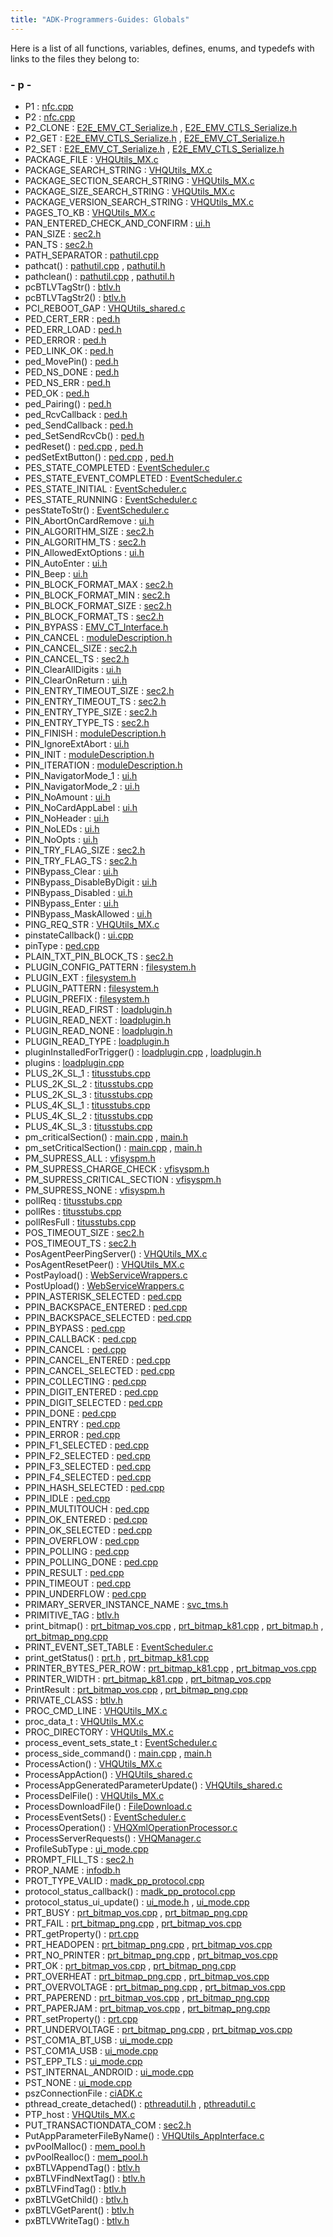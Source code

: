 ```yaml
---
title: "ADK-Programmers-Guides: Globals"
---
```


Here is a list of all functions, variables, defines, enums, and typedefs with links to the files they belong to:

### - p -

- P1 : <a href="nfc_8cpp.md#a6c2a9f7efd46f0160f3037869924d6ce">nfc.cpp</a>
- P2 : <a href="nfc_8cpp.md#ae00a52dba55d31948c377fa85d385b87">nfc.cpp</a>
- P2_CLONE : <a href="group___a_d_k___t_r_a_n_s_p_o_r_t___t_a_g_s.md#ga3171d7e1bf6ef77813a8fd2ac595961b">E2E_EMV_CT_Serialize.h</a> , <a href="group___a_d_k___t_r_a_n_s_p_o_r_t___t_a_g_s.md#ga3171d7e1bf6ef77813a8fd2ac595961b">E2E_EMV_CTLS_Serialize.h</a>
- P2_GET : <a href="group___a_d_k___t_r_a_n_s_p_o_r_t___t_a_g_s.md#ga2a2911f7e67d626c4c5f4ec1bd69dff6">E2E_EMV_CTLS_Serialize.h</a> , <a href="group___a_d_k___t_r_a_n_s_p_o_r_t___t_a_g_s.md#ga2a2911f7e67d626c4c5f4ec1bd69dff6">E2E_EMV_CT_Serialize.h</a>
- P2_SET : <a href="group___a_d_k___t_r_a_n_s_p_o_r_t___t_a_g_s.md#gaf0ba91f2a3df6af70463601679417fd4">E2E_EMV_CT_Serialize.h</a> , <a href="group___a_d_k___t_r_a_n_s_p_o_r_t___t_a_g_s.md#gaf0ba91f2a3df6af70463601679417fd4">E2E_EMV_CTLS_Serialize.h</a>
- PACKAGE_FILE : <a href="_v_h_q_utils___m_x_8c.md#a08a0761418d5be66e58333e88603de36">VHQUtils_MX.c</a>
- PACKAGE_SEARCH_STRING : <a href="_v_h_q_utils___m_x_8c.md#ab53f9d7066359a8c9bbdab7cd2443196">VHQUtils_MX.c</a>
- PACKAGE_SECTION_SEARCH_STRING : <a href="_v_h_q_utils___m_x_8c.md#a3b9b0bcd6c80165d5aaa9b740c1d51e3">VHQUtils_MX.c</a>
- PACKAGE_SIZE_SEARCH_STRING : <a href="_v_h_q_utils___m_x_8c.md#adbaa254b8457e8d6c3393f32872aec28">VHQUtils_MX.c</a>
- PACKAGE_VERSION_SEARCH_STRING : <a href="_v_h_q_utils___m_x_8c.md#ac59b0fc334be57b39b8ef0f4f3b460a5">VHQUtils_MX.c</a>
- PAGES_TO_KB : <a href="_v_h_q_utils___m_x_8c.md#a5cf1e2356a2064e2bf44937d94644eff">VHQUtils_MX.c</a>
- PAN_ENTERED_CHECK_AND_CONFIRM : <a href="ui_8h.md#ac58a59fe7cf09a094b60c02f551622c8">ui.h</a>
- PAN_SIZE : <a href="sec2_8h.md#aceeb2a7f2c289494dc2338db7f3ff895">sec2.h</a>
- PAN_TS : <a href="sec2_8h.md#a66e07a91c4208e036cf8f46d734646b8">sec2.h</a>
- PATH_SEPARATOR : <a href="pathutil_8cpp.md#a256a5721249aa3309437212cc21a9fe4">pathutil.cpp</a>
- pathcat() : <a href="pathutil_8cpp.md#a5dd4ecc523c12d8cf7421fe1f5a1e395">pathutil.cpp</a> , <a href="pathutil_8h.md#a01bbf38e5df83444a0b653a5424d1471">pathutil.h</a>
- pathclean() : <a href="pathutil_8cpp.md#a347cd6565ce1d822a333b272312c72eb">pathutil.cpp</a> , <a href="pathutil_8h.md#aa01a783fcf5ab8dfb3371ddf1937b1d8">pathutil.h</a>
- pcBTLVTagStr() : <a href="btlv_8h.md#a1b418cf187e4f149ea7caeeae687eca5">btlv.h</a>
- pcBTLVTagStr2() : <a href="btlv_8h.md#a898c1c73324c3f1b98dadc47e1d3d8ca">btlv.h</a>
- PCI_REBOOT_GAP : <a href="_v_h_q_utils__shared_8c.md#a807cde75ba7dae30ab6d0ebe83b1519e">VHQUtils_shared.c</a>
- PED_CERT_ERR : <a href="group___p_e_d___s_t_a_t_u_s___c_o_d_e_s.md#gadc787271097273d39c4fb060749b1fab">ped.h</a>
- PED_ERR_LOAD : <a href="group___p_e_d___r_e_t_u_r_n___c_o_d_e_s.md#ga32914a81dec6b55185b81e4bf63d97be">ped.h</a>
- PED_ERROR : <a href="group___p_e_d___r_e_t_u_r_n___c_o_d_e_s.md#ga07ea4d4fee5bde6444f6b3d28bbc59b5">ped.h</a>
- PED_LINK_OK : <a href="group___p_e_d___s_t_a_t_u_s___c_o_d_e_s.md#ga17d00e6cf6e771b1e428c332fe87a23f">ped.h</a>
- ped_MovePin() : <a href="tec_2export_2tec_2ped_8h.md#ab4792fd3cacefd42f8f7bf365e779484">ped.h</a>
- PED_NS_DONE : <a href="group___p_e_d___s_t_a_t_u_s___c_o_d_e_s.md#ga8fc33540b096a9d3fe25a78f13b3968c">ped.h</a>
- PED_NS_ERR : <a href="group___p_e_d___s_t_a_t_u_s___c_o_d_e_s.md#gad80ab1587eb3f1a4dc204cd277098cd9">ped.h</a>
- PED_OK : <a href="group___p_e_d___r_e_t_u_r_n___c_o_d_e_s.md#ga554b92063910b0a4149bb5d59fb62af3">ped.h</a>
- ped_Pairing() : <a href="tec_2export_2tec_2ped_8h.md#a124ea72634b37bdf5d09ce5e0869ca55">ped.h</a>
- ped_RcvCallback : <a href="tec_2export_2tec_2ped_8h.md#a944bf4f4f1a0e2f08d0a0f21a5e1718a">ped.h</a>
- ped_SendCallback : <a href="tec_2export_2tec_2ped_8h.md#a0999264b51baabb5ce8b71694e5b3b85">ped.h</a>
- ped_SetSendRcvCb() : <a href="tec_2export_2tec_2ped_8h.md#aa093da583e918cfb6dd8e152c39af3bc">ped.h</a>
- pedReset() : <a href="ped_8cpp.md#a2cdc4bd6bf4da35073f47249ee9357c2">ped.cpp</a> , <a href="sdi_2src_2ped_8h.md#a2cdc4bd6bf4da35073f47249ee9357c2">ped.h</a>
- pedSetExtButton() : <a href="ped_8cpp.md#abb33c3404058f8446010977ace0907b8">ped.cpp</a> , <a href="sdi_2src_2ped_8h.md#aa0c8c216f26262d3bb93de55d10086e4">ped.h</a>
- PES_STATE_COMPLETED : <a href="_event_scheduler_8c.md#a3363138f7723e04024b5d5d5e1ab714ca06d29cab2f4173ba4ded51e52268cb63">EventScheduler.c</a>
- PES_STATE_EVENT_COMPLETED : <a href="_event_scheduler_8c.md#a3363138f7723e04024b5d5d5e1ab714caffdbbb3cb31ee0e837b06cd1ae24a277">EventScheduler.c</a>
- PES_STATE_INITIAL : <a href="_event_scheduler_8c.md#a3363138f7723e04024b5d5d5e1ab714ca311161859d03acceaa61f305d774057c">EventScheduler.c</a>
- PES_STATE_RUNNING : <a href="_event_scheduler_8c.md#a3363138f7723e04024b5d5d5e1ab714ca7db86ccd7727481416bbab7357114086">EventScheduler.c</a>
- pesStateToStr() : <a href="_event_scheduler_8c.md#a7751718dbb8453224e713da617123c91">EventScheduler.c</a>
- PIN_AbortOnCardRemove : <a href="ui_8h.md#ae6494117b1b0c196ab1b9981ab683c49a9dfeeb3f8fb4a36718045760945312b4">ui.h</a>
- PIN_ALGORITHM_SIZE : <a href="sec2_8h.md#a745e010c088efb6cfa5ddd7b1ee6dffc">sec2.h</a>
- PIN_ALGORITHM_TS : <a href="sec2_8h.md#a0d7831e0be76fc3ffad810657b5fdc74">sec2.h</a>
- PIN_AllowedExtOptions : <a href="ui_8h.md#ae6494117b1b0c196ab1b9981ab683c49a6003c3467ccbca13da8b003dc8fbd760">ui.h</a>
- PIN_AutoEnter : <a href="ui_8h.md#ae6494117b1b0c196ab1b9981ab683c49ad1fa104e654e6c088663aeac2eddfc23">ui.h</a>
- PIN_Beep : <a href="ui_8h.md#ae6494117b1b0c196ab1b9981ab683c49ae9d961aaad7f3dad4d6bf9509757e790">ui.h</a>
- PIN_BLOCK_FORMAT_MAX : <a href="sec2_8h.md#a44aad3991d8950186aaefff8ba4ae3ae">sec2.h</a>
- PIN_BLOCK_FORMAT_MIN : <a href="sec2_8h.md#a5424ce382a93195958480d9224e7ad7a">sec2.h</a>
- PIN_BLOCK_FORMAT_SIZE : <a href="sec2_8h.md#a805f5a5f931127b4eb0d4c6f6827a157">sec2.h</a>
- PIN_BLOCK_FORMAT_TS : <a href="sec2_8h.md#a46e0424c5acb6872e46b9f48ac95fb5c">sec2.h</a>
- PIN_BYPASS : <a href="group___a_p_p___f_l_o_w___c_a_p_s.md#ga1b11ddaf81867095dd71695d2c8223c7">EMV_CT_Interface.h</a>
- PIN_CANCEL : <a href="group__vss.md#ga5cf897892e478bad3ca024677db9651d">moduleDescription.h</a>
- PIN_CANCEL_SIZE : <a href="sec2_8h.md#adc6f40c85a55b22928e0857d43bfbda8">sec2.h</a>
- PIN_CANCEL_TS : <a href="sec2_8h.md#a736081c397b95df10d74a88592bfad3c">sec2.h</a>
- PIN_ClearAllDigits : <a href="ui_8h.md#ae6494117b1b0c196ab1b9981ab683c49a74530e73c20faf0e6b7c52b85e75848c">ui.h</a>
- PIN_ClearOnReturn : <a href="ui_8h.md#ae6494117b1b0c196ab1b9981ab683c49ab2102291c926e18b07a2e7f9e76deb16">ui.h</a>
- PIN_ENTRY_TIMEOUT_SIZE : <a href="sec2_8h.md#a8f9e6818c67cfa82c8c673ac8187b854">sec2.h</a>
- PIN_ENTRY_TIMEOUT_TS : <a href="sec2_8h.md#a755ac27b722ed1079239b8b30a5c66f1">sec2.h</a>
- PIN_ENTRY_TYPE_SIZE : <a href="sec2_8h.md#a2c25db0c6072d5d610d8788730257591">sec2.h</a>
- PIN_ENTRY_TYPE_TS : <a href="sec2_8h.md#a65de59f47e83e0364303941b9795e784">sec2.h</a>
- PIN_FINISH : <a href="group__vss.md#gab26fba5550fe958a8d95fa51a700cc38">moduleDescription.h</a>
- PIN_IgnoreExtAbort : <a href="ui_8h.md#ae6494117b1b0c196ab1b9981ab683c49afa79a26238464052d9dc46ea9f269a6c">ui.h</a>
- PIN_INIT : <a href="group__vss.md#ga66a8f8bb1534842a3e7cab64637fef1f">moduleDescription.h</a>
- PIN_ITERATION : <a href="group__vss.md#ga78fe99462d905bd0aa6f43e50052c1ed">moduleDescription.h</a>
- PIN_NavigatorMode_1 : <a href="ui_8h.md#ae6494117b1b0c196ab1b9981ab683c49a604b3eaf05fe40a63cbafe255489b697">ui.h</a>
- PIN_NavigatorMode_2 : <a href="ui_8h.md#ae6494117b1b0c196ab1b9981ab683c49a78a302ca51ec258709d2c4404fe7de5e">ui.h</a>
- PIN_NoAmount : <a href="ui_8h.md#ae6494117b1b0c196ab1b9981ab683c49a0e346cddafa652c33c73c83e83ee55be">ui.h</a>
- PIN_NoCardAppLabel : <a href="ui_8h.md#ae6494117b1b0c196ab1b9981ab683c49acf6a643135657aecf4e5c2fa17708482">ui.h</a>
- PIN_NoHeader : <a href="ui_8h.md#ae6494117b1b0c196ab1b9981ab683c49a910ab4a46abbd3417b5120d678299a29">ui.h</a>
- PIN_NoLEDs : <a href="ui_8h.md#ae6494117b1b0c196ab1b9981ab683c49aa80cee0745f62ca2a70b23dc2d0a7272">ui.h</a>
- PIN_NoOpts : <a href="ui_8h.md#ae6494117b1b0c196ab1b9981ab683c49a17596fceda9610ca318260b1f8b23ae0">ui.h</a>
- PIN_TRY_FLAG_SIZE : <a href="sec2_8h.md#ae49ebf33110079cb8f1c3e632316ddf0">sec2.h</a>
- PIN_TRY_FLAG_TS : <a href="sec2_8h.md#a75e2df4bd5aadab3b56a2e4f2fca9c8a">sec2.h</a>
- PINBypass_Clear : <a href="ui_8h.md#a35047e077ef95212c81b8fbba2fbb3e1a1dfd732485ef3075302c685c5bcc3288">ui.h</a>
- PINBypass_DisableByDigit : <a href="ui_8h.md#a35047e077ef95212c81b8fbba2fbb3e1ab20307c5065433769b6efffff2653662">ui.h</a>
- PINBypass_Disabled : <a href="ui_8h.md#a35047e077ef95212c81b8fbba2fbb3e1ad1099ac5696f8dafd3fc194aa7853ebd">ui.h</a>
- PINBypass_Enter : <a href="ui_8h.md#a35047e077ef95212c81b8fbba2fbb3e1a2576d980abb84370ff76007b4cb7e959">ui.h</a>
- PINBypass_MaskAllowed : <a href="ui_8h.md#a35047e077ef95212c81b8fbba2fbb3e1a5982133dd5857d94756febdd1ea4b5ad">ui.h</a>
- PING_REQ_STR : <a href="_v_h_q_utils___m_x_8c.md#a15d21cc50cd6ddff52b07dbf83eaa5f1">VHQUtils_MX.c</a>
- pinstateCallback() : <a href="ui_8cpp.md#a5258ad4e0cbe13f486f274129a358288">ui.cpp</a>
- pinType : <a href="ped_8cpp.md#a853c96033e0a366c1cd4b64a74652247">ped.cpp</a>
- PLAIN_TXT_PIN_BLOCK_TS : <a href="sec2_8h.md#a35922f0772e5c410b4037ecdf088eaf5">sec2.h</a>
- PLUGIN_CONFIG_PATTERN : <a href="filesystem_8h.md#aa607fc35ca1d341e94853b44c73380c8">filesystem.h</a>
- PLUGIN_EXT : <a href="filesystem_8h.md#a35a8a8490296aaab573191e17924ae82">filesystem.h</a>
- PLUGIN_PATTERN : <a href="filesystem_8h.md#ae3f54c6ea2eb0c81566552ae0dcc6bc9">filesystem.h</a>
- PLUGIN_PREFIX : <a href="filesystem_8h.md#ade68c478230cc910fd42088b23a50469">filesystem.h</a>
- PLUGIN_READ_FIRST : <a href="loadplugin_8h.md#a87d5b69b03a93be2f94ede88b3675e79a0aa41ba4fbff30ac457cbdb815e35d01">loadplugin.h</a>
- PLUGIN_READ_NEXT : <a href="loadplugin_8h.md#a87d5b69b03a93be2f94ede88b3675e79a5ec9c0b384babec5670c5b48f212f18e">loadplugin.h</a>
- PLUGIN_READ_NONE : <a href="loadplugin_8h.md#a87d5b69b03a93be2f94ede88b3675e79af9f39d0a4daadbd9ab293e28651d94a1">loadplugin.h</a>
- PLUGIN_READ_TYPE : <a href="loadplugin_8h.md#a87d5b69b03a93be2f94ede88b3675e79">loadplugin.h</a>
- pluginInstalledForTrigger() : <a href="loadplugin_8cpp.md#a4a24ab51f8a1f35a6d9b09fdc4639f4a">loadplugin.cpp</a> , <a href="loadplugin_8h.md#a4a24ab51f8a1f35a6d9b09fdc4639f4a">loadplugin.h</a>
- plugins : <a href="loadplugin_8cpp.md#ac05523f594f474b2718c180c15fc11de">loadplugin.cpp</a>
- PLUS_2K_SL_1 : <a href="titusstubs_8cpp.md#a7405413ab8b172c9539cdd1f851e9420">titusstubs.cpp</a>
- PLUS_2K_SL_2 : <a href="titusstubs_8cpp.md#ad3a0b75332626545a7b430f16212c818">titusstubs.cpp</a>
- PLUS_2K_SL_3 : <a href="titusstubs_8cpp.md#afab8839c55c2dad35b4a8a579be6c1c8">titusstubs.cpp</a>
- PLUS_4K_SL_1 : <a href="titusstubs_8cpp.md#ad2f459f5a2cd67baf02442e3be3fcb3f">titusstubs.cpp</a>
- PLUS_4K_SL_2 : <a href="titusstubs_8cpp.md#a67ee9df73f586e3f6a9971b27bad369d">titusstubs.cpp</a>
- PLUS_4K_SL_3 : <a href="titusstubs_8cpp.md#afe1ac3006d24252fb43bcf34248b3604">titusstubs.cpp</a>
- pm_criticalSection() : <a href="main_8cpp.md#a2640a9e85a15b5c3a3e800e532939c67">main.cpp</a> , <a href="main_8h.md#a2640a9e85a15b5c3a3e800e532939c67">main.h</a>
- pm_setCriticalSection() : <a href="main_8cpp.md#a11c5a1b173cf19d42db73a73a1ad6d90">main.cpp</a> , <a href="main_8h.md#a11c5a1b173cf19d42db73a73a1ad6d90">main.h</a>
- PM_SUPRESS_ALL : <a href="group___power.md#gabd5fc58abfa592ed34817dd83600211f">vfisyspm.h</a>
- PM_SUPRESS_CHARGE_CHECK : <a href="group___power.md#ga1968c44922fe78c262f75b40e1583774">vfisyspm.h</a>
- PM_SUPRESS_CRITICAL_SECTION : <a href="group___power.md#ga0d02a37c110367e53d3a69d985429b31">vfisyspm.h</a>
- PM_SUPRESS_NONE : <a href="group___power.md#gad8cd9341efa39f085693d8da543bbbe4">vfisyspm.h</a>
- pollReq : <a href="titusstubs_8cpp.md#ab4fc5a0481fff4756bbb875051581e61">titusstubs.cpp</a>
- pollRes : <a href="titusstubs_8cpp.md#abc99c096c433e8ed2fc1a6ac42d2bbc6">titusstubs.cpp</a>
- pollResFull : <a href="titusstubs_8cpp.md#abffd13a24a89d1aedf98ae22d6e40eb4">titusstubs.cpp</a>
- POS_TIMEOUT_SIZE : <a href="sec2_8h.md#aefea51eda08782eae4697732a978cd58">sec2.h</a>
- POS_TIMEOUT_TS : <a href="sec2_8h.md#a6f89a54f9ea56e6c1706c8af6c1d4886">sec2.h</a>
- PosAgentPeerPingServer() : <a href="_v_h_q_utils___m_x_8c.md#aba2715e2a0d2626ad4d39a4ad5d06287">VHQUtils_MX.c</a>
- PosAgentResetPeer() : <a href="_v_h_q_utils___m_x_8c.md#a76e7e15eb799a21dd4db7649e7bc6c8a">VHQUtils_MX.c</a>
- PostPayload() : <a href="_web_service_wrappers_8c.md#a02b30940054f1980e6eb755934e10952">WebServiceWrappers.c</a>
- PostUpload() : <a href="_web_service_wrappers_8c.md#accfb9c141193e73bee596406d96fbd31">WebServiceWrappers.c</a>
- PPIN_ASTERISK_SELECTED : <a href="ped_8cpp.md#a84e8130fbf06d7905466b51ac9aa0a57ac3136fce70b5f87b4eb5f3de171325af">ped.cpp</a>
- PPIN_BACKSPACE_ENTERED : <a href="ped_8cpp.md#a84e8130fbf06d7905466b51ac9aa0a57af3705a5afd991ebc54f558356a1007b8">ped.cpp</a>
- PPIN_BACKSPACE_SELECTED : <a href="ped_8cpp.md#a84e8130fbf06d7905466b51ac9aa0a57a9fdd5c6b47f3cd142e2c9de1291a3b8f">ped.cpp</a>
- PPIN_BYPASS : <a href="ped_8cpp.md#a84e8130fbf06d7905466b51ac9aa0a57afd80070c266253383274e92ccc1e5c19">ped.cpp</a>
- PPIN_CALLBACK : <a href="ped_8cpp.md#a7e5271615c82cb53d7930081c6c78eb0af2c1b5a4e6ba37fbb06001540f34896f">ped.cpp</a>
- PPIN_CANCEL : <a href="ped_8cpp.md#a84e8130fbf06d7905466b51ac9aa0a57aa42f3abdd29d1069f03e8e1aa26e8f5f">ped.cpp</a>
- PPIN_CANCEL_ENTERED : <a href="ped_8cpp.md#a84e8130fbf06d7905466b51ac9aa0a57ae5f96f409873c4e821c353ecc7de6f02">ped.cpp</a>
- PPIN_CANCEL_SELECTED : <a href="ped_8cpp.md#a84e8130fbf06d7905466b51ac9aa0a57a8df826cde163532bc777f01797bf9174">ped.cpp</a>
- PPIN_COLLECTING : <a href="ped_8cpp.md#a84e8130fbf06d7905466b51ac9aa0a57ad32fcb1c4144ec5ad26082449d23f22e">ped.cpp</a>
- PPIN_DIGIT_ENTERED : <a href="ped_8cpp.md#a84e8130fbf06d7905466b51ac9aa0a57a9481a031a571e537c79cea5fb484b89d">ped.cpp</a>
- PPIN_DIGIT_SELECTED : <a href="ped_8cpp.md#a84e8130fbf06d7905466b51ac9aa0a57aa13af76806d750f88201e919e98d1925">ped.cpp</a>
- PPIN_DONE : <a href="ped_8cpp.md#a84e8130fbf06d7905466b51ac9aa0a57a3c80448ee3c13b64791063750f3c2585">ped.cpp</a>
- PPIN_ENTRY : <a href="ped_8cpp.md#a7e5271615c82cb53d7930081c6c78eb0">ped.cpp</a>
- PPIN_ERROR : <a href="ped_8cpp.md#a84e8130fbf06d7905466b51ac9aa0a57a916c1ad466f13765601d0b02edf775ab">ped.cpp</a>
- PPIN_F1_SELECTED : <a href="ped_8cpp.md#a84e8130fbf06d7905466b51ac9aa0a57ac85fb535597b0c2ed946ec383ae08590">ped.cpp</a>
- PPIN_F2_SELECTED : <a href="ped_8cpp.md#a84e8130fbf06d7905466b51ac9aa0a57adf1bc9f28a65d19c6faf2d68ad3e588c">ped.cpp</a>
- PPIN_F3_SELECTED : <a href="ped_8cpp.md#a84e8130fbf06d7905466b51ac9aa0a57a28dd34ff079e1534fe4b9439d1df864c">ped.cpp</a>
- PPIN_F4_SELECTED : <a href="ped_8cpp.md#a84e8130fbf06d7905466b51ac9aa0a57ad2be115a0024c071ea7cd21ff36c8f4a">ped.cpp</a>
- PPIN_HASH_SELECTED : <a href="ped_8cpp.md#a84e8130fbf06d7905466b51ac9aa0a57a4f631f28f7897ba3bbf07607add3772b">ped.cpp</a>
- PPIN_IDLE : <a href="ped_8cpp.md#a7e5271615c82cb53d7930081c6c78eb0a4fa988dd629cca8b9d3beaa760639667">ped.cpp</a>
- PPIN_MULTITOUCH : <a href="ped_8cpp.md#a84e8130fbf06d7905466b51ac9aa0a57a12fb502d27c361b12ff37e8d54339ce2">ped.cpp</a>
- PPIN_OK_ENTERED : <a href="ped_8cpp.md#a84e8130fbf06d7905466b51ac9aa0a57a93cc4a944a0f7dd46a303b9085061ce2">ped.cpp</a>
- PPIN_OK_SELECTED : <a href="ped_8cpp.md#a84e8130fbf06d7905466b51ac9aa0a57a0f2751e204567da01854c8e0f0425a82">ped.cpp</a>
- PPIN_OVERFLOW : <a href="ped_8cpp.md#a84e8130fbf06d7905466b51ac9aa0a57ab89aa97c0e629cd91568346c98c65caa">ped.cpp</a>
- PPIN_POLLING : <a href="ped_8cpp.md#a7e5271615c82cb53d7930081c6c78eb0a5b03d17c2d8839f88a710488158e57ce">ped.cpp</a>
- PPIN_POLLING_DONE : <a href="ped_8cpp.md#a7e5271615c82cb53d7930081c6c78eb0ac8830ecf692ead2a6b96de78f4c2a64a">ped.cpp</a>
- PPIN_RESULT : <a href="ped_8cpp.md#a84e8130fbf06d7905466b51ac9aa0a57">ped.cpp</a>
- PPIN_TIMEOUT : <a href="ped_8cpp.md#a84e8130fbf06d7905466b51ac9aa0a57a69e81fedc3912ad73e23df8aca4d4c17">ped.cpp</a>
- PPIN_UNDERFLOW : <a href="ped_8cpp.md#a84e8130fbf06d7905466b51ac9aa0a57a1963994479d0ba697da1c82edce0e208">ped.cpp</a>
- PRIMARY_SERVER_INSTANCE_NAME : <a href="svc__tms_8h.md#af9ce0cfbf24db75b72dc5696f6e0ed68">svc_tms.h</a>
- PRIMITIVE_TAG : <a href="btlv_8h.md#adf764cbdea00d65edcd07bb9953ad2b7ac55c03a8fda74e99b525713117c28871">btlv.h</a>
- print_bitmap() : <a href="prt__bitmap__vos_8cpp.md#ad23c179a90a8246f38ba424afaf63336">prt_bitmap_vos.cpp</a> , <a href="prt__bitmap__k81_8cpp.md#ad23c179a90a8246f38ba424afaf63336">prt_bitmap_k81.cpp</a> , <a href="prt__bitmap_8h.md#a13743df79aa9cb84acc14fa71a1e8557">prt_bitmap.h</a> , <a href="prt__bitmap__png_8cpp.md#ad23c179a90a8246f38ba424afaf63336">prt_bitmap_png.cpp</a>
- PRINT_EVENT_SET_TABLE : <a href="_event_scheduler_8c.md#a42e50623ecd2ee20af7f9286e4bcb05c">EventScheduler.c</a>
- print_getStatus() : <a href="sdi_2src_2prt_8h.md#a47bd7ed2e6b0486a15adcfd3d1b58457">prt.h</a> , <a href="prt__bitmap__k81_8cpp.md#ac31cf0c86df552cedad0dba2f840d45d">prt_bitmap_k81.cpp</a>
- PRINTER_BYTES_PER_ROW : <a href="prt__bitmap__k81_8cpp.md#a385c44f6fb256e5716a2302a5b940388ac9eb66aa9aba19fda4a028305e3e999b">prt_bitmap_k81.cpp</a> , <a href="prt__bitmap__vos_8cpp.md#ac36f475ca5b446f4fde4c9b90bec77c8ac9eb66aa9aba19fda4a028305e3e999b">prt_bitmap_vos.cpp</a>
- PRINTER_WIDTH : <a href="prt__bitmap__k81_8cpp.md#a385c44f6fb256e5716a2302a5b940388aa24ed1c134538684bb1d59a06f7bde38">prt_bitmap_k81.cpp</a> , <a href="prt__bitmap__vos_8cpp.md#ac36f475ca5b446f4fde4c9b90bec77c8aa24ed1c134538684bb1d59a06f7bde38">prt_bitmap_vos.cpp</a>
- PrintResult : <a href="prt__bitmap__vos_8cpp.md#a7350482c4308f419111c9dd6edb941c0">prt_bitmap_vos.cpp</a> , <a href="prt__bitmap__png_8cpp.md#a7350482c4308f419111c9dd6edb941c0">prt_bitmap_png.cpp</a>
- PRIVATE_CLASS : <a href="btlv_8h.md#adf764cbdea00d65edcd07bb9953ad2b7a5f6e319a5eb9707d04a8955d9ba84b2d">btlv.h</a>
- PROC_CMD_LINE : <a href="_v_h_q_utils___m_x_8c.md#ad1e08b3a5cfd7bb75497969e8d5e0e5f">VHQUtils_MX.c</a>
- proc_data_t : <a href="_v_h_q_utils___m_x_8c.md#aa7f4551484c02b1e86732c48a336e6c6">VHQUtils_MX.c</a>
- PROC_DIRECTORY : <a href="_v_h_q_utils___m_x_8c.md#a3377a5f6fe537f0473ab27e5e5d592f4">VHQUtils_MX.c</a>
- process_event_sets_state_t : <a href="_event_scheduler_8c.md#a3363138f7723e04024b5d5d5e1ab714c">EventScheduler.c</a>
- process_side_command() : <a href="main_8cpp.md#a4892e1b795462119ef4d6fa87c860b90">main.cpp</a> , <a href="main_8h.md#a4892e1b795462119ef4d6fa87c860b90">main.h</a>
- ProcessAction() : <a href="_v_h_q_utils___m_x_8c.md#ac36a1fcec555ea4eb60beca93beffccc">VHQUtils_MX.c</a>
- ProcessAppAction() : <a href="_v_h_q_utils__shared_8c.md#af1d2a9f13c79bec2150675026ab83b62">VHQUtils_shared.c</a>
- ProcessAppGeneratedParameterUpdate() : <a href="_v_h_q_utils__shared_8c.md#a7d9767400e21778bbef439e1a9914e2a">VHQUtils_shared.c</a>
- ProcessDelFile() : <a href="_v_h_q_utils___m_x_8c.md#a66248ea9268361c7c1132c970b388c3f">VHQUtils_MX.c</a>
- ProcessDownloadFile() : <a href="_file_download_8c.md#ae39de27973e7d48f7dcc630a95b362a6">FileDownload.c</a>
- ProcessEventSets() : <a href="_event_scheduler_8c.md#a5a8c06a47fd796c525bd85b4c1c120be">EventScheduler.c</a>
- ProcessOperation() : <a href="_v_h_q_xml_operation_processor_8c.md#a8c29cea60413ff96b51e61ec932bc827">VHQXmlOperationProcessor.c</a>
- ProcessServerRequests() : <a href="_v_h_q_manager_8c.md#a48c49e92aafd1c64e296dad826694a44">VHQManager.c</a>
- ProfileSubType : <a href="ui__mode_8cpp.md#a2a5f9f0f77ae498a2bf12bdd7ea1e21c">ui_mode.cpp</a>
- PROMPT_FILL_TS : <a href="sec2_8h.md#a389f91039b11ba2ee52b15eccd0846c1">sec2.h</a>
- PROP_NAME : <a href="group__propdb.md#ga2062ba7b5292b2cb9456209022cbdac7">infodb.h</a>
- PROT_TYPE_VALID : <a href="madk__pp__protocol_8cpp.md#ab9bafea5a62aef8469d807060b6c26c2">madk_pp_protocol.cpp</a>
- protocol_status_callback() : <a href="madk__pp__protocol_8cpp.md#a68226f5dfe1781967a021e9de6ea34fe">madk_pp_protocol.cpp</a>
- protocol_status_ui_update() : <a href="ui__mode_8h.md#a6a46d1447df15675918b58136a68b3b1">ui_mode.h</a> , <a href="ui__mode_8cpp.md#a6a46d1447df15675918b58136a68b3b1">ui_mode.cpp</a>
- PRT_BUSY : <a href="prt__bitmap__vos_8cpp.md#a7350482c4308f419111c9dd6edb941c0a8de6b77dc9ed09b215c1999c7e2ba06b">prt_bitmap_vos.cpp</a> , <a href="prt__bitmap__png_8cpp.md#a7350482c4308f419111c9dd6edb941c0a8de6b77dc9ed09b215c1999c7e2ba06b">prt_bitmap_png.cpp</a>
- PRT_FAIL : <a href="prt__bitmap__png_8cpp.md#a7350482c4308f419111c9dd6edb941c0ae4bf0cf9fc2178e4bab2ee0ddfbb1cbc">prt_bitmap_png.cpp</a> , <a href="prt__bitmap__vos_8cpp.md#a7350482c4308f419111c9dd6edb941c0ae4bf0cf9fc2178e4bab2ee0ddfbb1cbc">prt_bitmap_vos.cpp</a>
- PRT_getProperty() : <a href="prt_8cpp.md#ae7dc6e84f128c0990b7261b4576c4e7e">prt.cpp</a>
- PRT_HEADOPEN : <a href="prt__bitmap__png_8cpp.md#a7350482c4308f419111c9dd6edb941c0ad9c03d6e1ea575ed6f996d945d83a945">prt_bitmap_png.cpp</a> , <a href="prt__bitmap__vos_8cpp.md#a7350482c4308f419111c9dd6edb941c0ad9c03d6e1ea575ed6f996d945d83a945">prt_bitmap_vos.cpp</a>
- PRT_NO_PRINTER : <a href="prt__bitmap__png_8cpp.md#a7350482c4308f419111c9dd6edb941c0a7e51c5aeff1f987d71f6fe16119f026a">prt_bitmap_png.cpp</a> , <a href="prt__bitmap__vos_8cpp.md#a7350482c4308f419111c9dd6edb941c0a7e51c5aeff1f987d71f6fe16119f026a">prt_bitmap_vos.cpp</a>
- PRT_OK : <a href="prt__bitmap__vos_8cpp.md#a7350482c4308f419111c9dd6edb941c0af2ad9f75739b523e78df0375ad38a546">prt_bitmap_vos.cpp</a> , <a href="prt__bitmap__png_8cpp.md#a7350482c4308f419111c9dd6edb941c0af2ad9f75739b523e78df0375ad38a546">prt_bitmap_png.cpp</a>
- PRT_OVERHEAT : <a href="prt__bitmap__png_8cpp.md#a7350482c4308f419111c9dd6edb941c0a429988d9a2c4de64c091c963c53de39f">prt_bitmap_png.cpp</a> , <a href="prt__bitmap__vos_8cpp.md#a7350482c4308f419111c9dd6edb941c0a429988d9a2c4de64c091c963c53de39f">prt_bitmap_vos.cpp</a>
- PRT_OVERVOLTAGE : <a href="prt__bitmap__png_8cpp.md#a7350482c4308f419111c9dd6edb941c0a41e79c4dbe0869fdf53de2ac223a6c55">prt_bitmap_png.cpp</a> , <a href="prt__bitmap__vos_8cpp.md#a7350482c4308f419111c9dd6edb941c0a41e79c4dbe0869fdf53de2ac223a6c55">prt_bitmap_vos.cpp</a>
- PRT_PAPEREND : <a href="prt__bitmap__vos_8cpp.md#a7350482c4308f419111c9dd6edb941c0a800ccbd12989598a0bfd6aa12141776c">prt_bitmap_vos.cpp</a> , <a href="prt__bitmap__png_8cpp.md#a7350482c4308f419111c9dd6edb941c0a800ccbd12989598a0bfd6aa12141776c">prt_bitmap_png.cpp</a>
- PRT_PAPERJAM : <a href="prt__bitmap__vos_8cpp.md#a7350482c4308f419111c9dd6edb941c0a97c7d651a078ac337e76812e2c065ee8">prt_bitmap_vos.cpp</a> , <a href="prt__bitmap__png_8cpp.md#a7350482c4308f419111c9dd6edb941c0a97c7d651a078ac337e76812e2c065ee8">prt_bitmap_png.cpp</a>
- PRT_setProperty() : <a href="prt_8cpp.md#a904f53b3ce4a0dadc1ef14c001508ae3">prt.cpp</a>
- PRT_UNDERVOLTAGE : <a href="prt__bitmap__png_8cpp.md#a7350482c4308f419111c9dd6edb941c0a4b5ae5a3826908d62ba457037a20f78d">prt_bitmap_png.cpp</a> , <a href="prt__bitmap__vos_8cpp.md#a7350482c4308f419111c9dd6edb941c0a4b5ae5a3826908d62ba457037a20f78d">prt_bitmap_vos.cpp</a>
- PST_COM1A_BT_USB : <a href="ui__mode_8cpp.md#a2a5f9f0f77ae498a2bf12bdd7ea1e21ca1c60a2b6dc2a23d1442910400ae7e633">ui_mode.cpp</a>
- PST_COM1A_USB : <a href="ui__mode_8cpp.md#a2a5f9f0f77ae498a2bf12bdd7ea1e21caa334105b2c0cc946207913b59fdf07d1">ui_mode.cpp</a>
- PST_EPP_TLS : <a href="ui__mode_8cpp.md#a2a5f9f0f77ae498a2bf12bdd7ea1e21caea4d2147beb5d10787ee82f53000ad70">ui_mode.cpp</a>
- PST_INTERNAL_ANDROID : <a href="ui__mode_8cpp.md#a2a5f9f0f77ae498a2bf12bdd7ea1e21ca47eb4ed9df1bcc8ee733fdbd4f31148c">ui_mode.cpp</a>
- PST_NONE : <a href="ui__mode_8cpp.md#a2a5f9f0f77ae498a2bf12bdd7ea1e21ca02e9c10cb1b2ddd85ff084180c5e1e69">ui_mode.cpp</a>
- pszConnectionFile : <a href="ci_a_d_k_8c.md#a5d847c4bab1b1a9108829112298d746f">ciADK.c</a>
- pthread_create_detached() : <a href="pthreadutil_8h.md#a883e5b0e61c35298edeb0ad3bb133bd3">pthreadutil.h</a> , <a href="pthreadutil_8c.md#a883e5b0e61c35298edeb0ad3bb133bd3">pthreadutil.c</a>
- PTP_host : <a href="_v_h_q_utils___m_x_8c.md#ac66b6ca5b7157a92bc80987167d0a7db">VHQUtils_MX.c</a>
- PUT_TRANSACTIONDATA_COM : <a href="sec2_8h.md#a453e6542f2cb31abde608e81d8ba6837a8adcf51ecf1611ec2c45e01121eb139e">sec2.h</a>
- PutAppParameterFileByName() : <a href="_v_h_q_utils___app_interface_8c.md#a87bddc827195ac9c4a1d41232c7a2b5b">VHQUtils_AppInterface.c</a>
- pvPoolMalloc() : <a href="mem__pool_8h.md#ad61c1fd291939dc423bfd58a1b455c10">mem_pool.h</a>
- pvPoolRealloc() : <a href="mem__pool_8h.md#a9ff3d2a2c810e692ad344650ced21427">mem_pool.h</a>
- pxBTLVAppendTag() : <a href="btlv_8h.md#a0c33e9a258ab58a2ad1662ab7ab8e60d">btlv.h</a>
- pxBTLVFindNextTag() : <a href="btlv_8h.md#a977bdec574dab7f629a9044b39d14760">btlv.h</a>
- pxBTLVFindTag() : <a href="btlv_8h.md#ac74569eef6689e6b833ec7f9fe53e5ab">btlv.h</a>
- pxBTLVGetChild() : <a href="btlv_8h.md#a52cd9eb8cdb1868c6cba4d733f219a1d">btlv.h</a>
- pxBTLVGetParent() : <a href="btlv_8h.md#a09a6ac5853977837f126c5c9af05de77">btlv.h</a>
- pxBTLVWriteTag() : <a href="btlv_8h.md#a9819b6c9e4d8be3c412cf251e564d31d">btlv.h</a>
